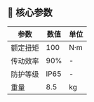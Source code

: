 ## 🔧 核心参数
| 参数 | 数值 | 单位 |
|------|------|------|
| 额定扭矩 | 100 | N·m |
| 传动效率 | 90% | - |
| 防护等级 | IP65 | - |
| 重量 | 8.5 | kg |
